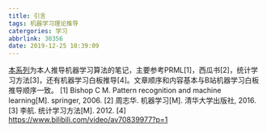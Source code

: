 ```yaml
---
title: 引言
tags: 机器学习理论推导
catergories: 学习
abbrlink: 30356
date: 2019-12-25 10:39:09
---
```

[本系列](http://hjyai94.cn/tags/机器学习理论推导/)为本人推导机器学习算法的笔记，主要参考PRML[1]，西瓜书[2]，统计学习方法[3]，还有机器学习白板推导[4]。文章顺序和内容基本与B站机器学习白板推导顺序一致。
[1] Bishop C M. Pattern recognition and machine learning[M]. springer, 2006.
[2] 周志华. 机器学习[M]. 清华大学出版社, 2016.
[3] 李航. 统计学习方法[M]. 2012.
[4] https://www.bilibili.com/video/av70839977?p=1

